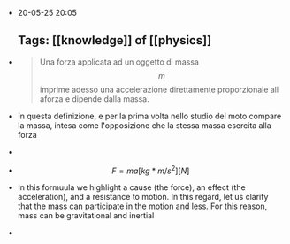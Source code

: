 - 20-05-25 20:05
  
  Tags: [[knowledge]] of [[physics]]
  ---
- >Una forza applicata ad un oggetto di massa $$m$$ imprime adesso una accelerazione direttamente proporzionale all aforza e dipende dalla massa.
- In questa definizione, e per la prima volta nello studio del moto compare la massa, intesa come l'opposizione che la stessa massa esercita alla forza
-
- $$F=ma[kg*m/s^2][N]$$
- In this formuula we highlight a cause (the force), an effect (the acceleration), and a resistance to motion.
  In this regard, let us clarify that the mass can participate in the motion and less.
  For this reason, mass can be gravitational and inertial
-